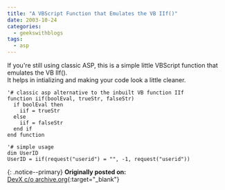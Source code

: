 ```yaml
---
title: "A VBScript Function that Emulates the VB IIf()"
date: 2003-10-24
categories:
  - geekswithblogs
tags:
  - asp
---
```


If you're still using classic ASP, this is a simple little VBScript function that emulates the VB IIf().<br/>
It helps in intializing and making your code look a little cleaner.

```visualbasic
'# classic asp alternative to the inbuilt VB function IIf
function iif(boolEval, trueStr, falseStr)
  if boolEval then
    iif = trueStr
  else 
    iif = falseStr
  end if
end function

'# simple usage
dim UserID
UserID = iif(request("userid") = "", -1, request("userid"))
```

{: .notice--primary}
<strong>Originally posted on:</strong>  
[DevX c/o archive.org](https://web.archive.org/web/20060518102926/http://www.devx.com/DevX/Tip/17670){:target="_blank"}
